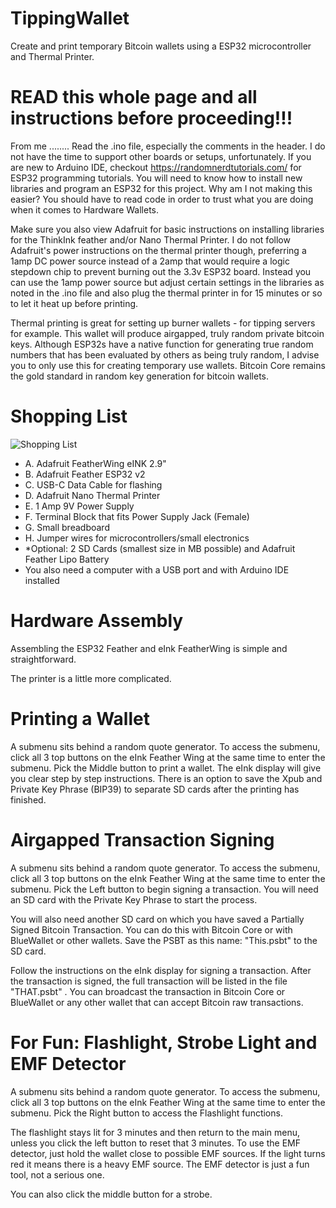 # TippingWallet
Create and print temporary Bitcoin wallets using a ESP32 microcontroller and Thermal Printer. 

# READ this whole page and all instructions before proceeding!!!
From me ........ Read the .ino file, especially the comments in the header. I do not have the time to support other boards or setups, unfortunately. If you are new to Arduino IDE, checkout https://randomnerdtutorials.com/ for ESP32 programming tutorials. You will need to know how to install new libraries and program an ESP32 for this project. Why am I not making this easier? You should have to read code in order to trust what you are doing when it comes to Hardware Wallets.

Make sure you also view Adafruit for basic instructions on installing libraries for the ThinkInk feather and/or Nano Thermal Printer. I do not follow Adafruit's power instructions on the thermal printer though, preferring a 1amp DC power source instead of a 2amp that would require a logic stepdown chip to prevent burning out the 3.3v ESP32 board. Instead you can use the 1amp power source but adjust certain settings in the libraries as noted in the .ino file and also plug the thermal printer in for 15 minutes or so to let it heat up before printing.

Thermal printing is great for setting up burner wallets - for tipping servers for example. This wallet will produce airgapped, truly random private bitcoin keys. Although ESP32s have a native function for generating true random numbers that has been evaluated by others as being truly random, I advise you to only use this for creating temporary use wallets. Bitcoin Core remains the gold standard in random key generation for bitcoin wallets.

# Shopping List
![Shopping List](https://github.com/BTCtoolshed/TippingWallet/Photos/blob/main/shoppingList.png?raw=true)
* A. Adafruit FeatherWing eINK 2.9"
* B. Adafruit Feather ESP32 v2
* C. USB-C Data Cable for flashing
* D. Adafruit Nano Thermal Printer
* E. 1 Amp 9V Power Supply
* F. Terminal Block that fits Power Supply Jack (Female)
* G. Small breadboard
* H. Jumper wires for microcontrollers/small electronics
* *Optional: 2 SD Cards (smallest size in MB possible) and Adafruit Feather Lipo Battery
* You also need a computer with a USB port and with Arduino IDE installed

# Hardware Assembly
Assembling the ESP32 Feather and eInk FeatherWing is simple and straightforward.

The printer is a little more complicated.

# Printing a Wallet
A submenu sits behind a random quote generator.
To access the submenu, click all 3 top buttons on the eInk Feather Wing at the same time to enter the submenu.
Pick the Middle button to print a wallet. The eInk display will give you clear step by step instructions. There is an option to save the Xpub and Private Key Phrase (BIP39) to separate SD cards after the printing has finished.

# Airgapped Transaction Signing
A submenu sits behind a random quote generator.
To access the submenu, click all 3 top buttons on the eInk Feather Wing at the same time to enter the submenu.
Pick the Left button to begin signing a transaction. You will need an SD card with the Private Key Phrase to start the process. 

You will also need another SD card on which you have saved a Partially Signed Bitcoin Transaction. You can do this with Bitcoin Core or with BlueWallet or other wallets. Save the PSBT as this name: "This.psbt" to the SD card. 

Follow the instructions on the eInk display for signing a transaction. After the transaction is signed, the full transaction will be listed in the file "THAT.psbt" . You can broadcast the transaction in Bitcoin Core or BlueWallet or any other wallet that can accept Bitcoin raw transactions.

# For Fun: Flashlight, Strobe Light and EMF Detector
A submenu sits behind a random quote generator.
To access the submenu, click all 3 top buttons on the eInk Feather Wing at the same time to enter the submenu.
Pick the Right button to access the Flashlight functions.

The flashlight stays lit for 3 minutes and then return to the main menu, unless you click the left button to reset that 3 minutes. To use the EMF detector, just hold the wallet close to possible EMF sources. If the light turns red it means there is a heavy EMF source. The EMF detector is just a fun tool, not a serious one.

You can also click the middle button for a strobe.
